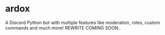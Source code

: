 # ardox
A Discord Python bot with multiple features like moderation, roles, custom commands and much more!
REWRITE COMING SOON..

